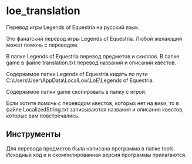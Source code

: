 # loe_translation
Перевод игры Legends of Equestria на русский язык.

Это фанатский перевод игры Legends of Equestria. Любой желающий может помочь с переводом.

В папке Legends of Equestria перевод предметов и скиллов. В папке game в файле translation.txt перевод названий и описаний квестов.

Содержимое папки Legends of Equestria кидать по пути C:\Users\User\AppData\LocalLow\LoE\Legends of Equestria.


Содержимое папки game скопировать в папку с игрой.

Если хотите помочь с переводом квестов, которых нет на вики, то в файле LocalizedString.txt записываются названия и описания квестов, которые вам повстречались.

## Инструменты
Для перевода предметов была написана программа в папке tools.
Исходный код и и скомпилированная версия программы прилагаются.
